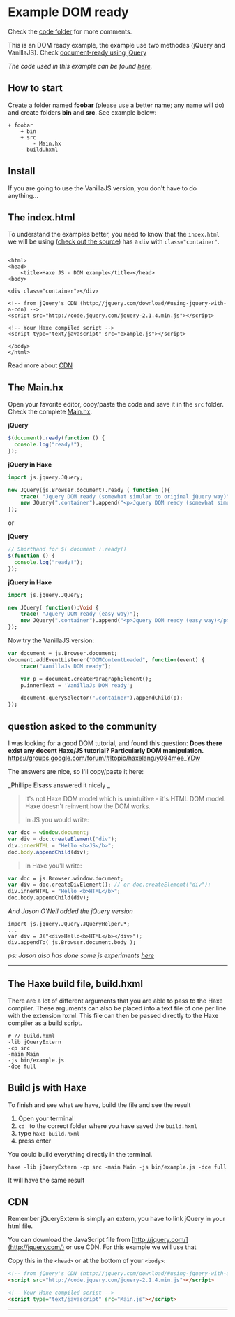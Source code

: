 # Example DOM ready

Check the [code folder](https://github.com/MatthijsKamstra/haxejs/tree/master/docs/02dom/code) for more comments.

This is an DOM ready example, the example use two methodes (jQuery and VanillaJS).
Check [document-ready using jQuery](https://learn.jquery.com/using-jquery-core/document-ready/)

_The code used in this example can be found [here](https://github.com/MatthijsKamstra/haxejs/tree/master/docs/02dom/code)._

## How to start

Create a folder named **foobar** (please use a better name; any name will do) and create folders **bin** and **src**.
See example below:

```
+ foobar
	+ bin
	+ src
		- Main.hx
	- build.hxml
```

## Install

If you are going to use the VanillaJS version, you don't have to do anything...

## The index.html

To understand the examples better, you need to know that the `index.html` we will be using ([check out the source](https://github.com/MatthijsKamstra/haxejs/blob/master/02dom/code/bin/index.html))
has a `div` with `class="container"`.

```

<html>
<head>
	<title>Haxe JS - DOM example</title></head>
<body>

<div class="container"></div>

<!-- from jQuery's CDN (http://jquery.com/download/#using-jquery-with-a-cdn) -->
<script src="http://code.jquery.com/jquery-2.1.4.min.js"></script>

<!-- Your Haxe compiled script -->
<script type="text/javascript" src="example.js"></script>

</body>
</html>

```

Read more about [CDN](#cdn)

## The Main.hx

Open your favorite editor, copy/paste the code and save it in the `src` folder.
Check the complete [Main.hx](https://github.com/MatthijsKamstra/haxejs/tree/master/docs/02dom/code/src/Main.hx).

**jQuery**

```js
$(document).ready(function () {
  console.log("ready!");
});
```

**jQuery in Haxe**

```haxe
import js.jquery.JQuery;

new JQuery(js.Browser.document).ready ( function (){
	trace( "Jquery DOM ready (somewhat simular to original jQuery way)");
	new JQuery(".container").append("<p>Jquery DOM ready (somewhat simular to original jQuery way)</p>");
});
```

or

**jQuery**

```js
// Shorthand for $( document ).ready()
$(function () {
  console.log("ready!");
});
```

**jQuery in Haxe**

```haxe
import js.jquery.JQuery;

new JQuery( function():Void {
	trace( "Jquery DOM ready (easy way)");
	new JQuery(".container").append("<p>Jquery DOM ready (easy way)</p>");
});
```

Now try the VanillaJS version:

```haxe
var document = js.Browser.document;
document.addEventListener("DOMContentLoaded", function(event) {
	trace("VanillaJs DOM ready");

	var p = document.createParagraphElement();
	p.innerText = 'VanillaJs DOM ready';

	document.querySelector(".container").appendChild(p);
});
```

## question asked to the community

I was looking for a good DOM tutorial, and found this question:
**Does there exist any decent Haxe/JS tutorial? Particularly DOM manipulation.**
<https://groups.google.com/forum/#!topic/haxelang/y084mee_YDw>

The answers are nice, so I'll copy/paste it here:

_Phillipe Elsass answered it nicely _

> It's not Haxe DOM model which is unintuitive - it's HTML DOM model.
> Haxe doesn't reinvent how the DOM works.
>
> In JS you would write:

```js
var doc = window.document;
var div = doc.createElement("div");
div.innerHTML = "Hello <b>JS</b>";
doc.body.appendChild(div);
```

> In Haxe you'll write:

```haxe
var doc = js.Browser.window.document;
var div = doc.createDivElement(); // or doc.createElement("div");
div.innerHTML = "Hello <b>HTML</b>";
doc.body.appendChild(div);
```

_And Jason O'Neil added the jQuery version_

>

```
import js.jquery.JQuery.JQueryHelper.*;
...
var div = J("<div>Hello<b>HTML</b></div>");
div.appendTo( js.Browser.document.body );
```

_ps: Jason also has done some js experiments [here](https://github.com/Justinfront/divtastic3)_

---

## The Haxe build file, build.hxml

There are a lot of different arguments that you are able to pass to the Haxe compiler.
These arguments can also be placed into a text file of one per line with the extension hxml. This file can then be passed directly to the Haxe compiler as a build script.

```
# // build.hxml
-lib jQueryExtern
-cp src
-main Main
-js bin/example.js
-dce full
```

## Build js with Haxe

To finish and see what we have, build the file and see the result

1. Open your terminal
2. `cd ` to the correct folder where you have saved the `build.hxml`
3. type `haxe build.hxml`
4. press enter

You could build everything directly in the terminal.

```
haxe -lib jQueryExtern -cp src -main Main -js bin/example.js -dce full
```

It will have the same result

## CDN

Remember jQueryExtern is simply an extern, you have to link jQuery in your html file.

You can download the JavaScript file from [http://jquery.com/](http://jquery.com/) or use CDN.
For this example we will use that

Copy this in the `<head>` or at the bottom of your `<body>`:

```html
<!-- from jQuery's CDN (http://jquery.com/download/#using-jquery-with-a-cdn) -->
<script src="http://code.jquery.com/jquery-2.1.4.min.js"></script>

<!-- Your Haxe compiled script -->
<script type="text/javascript" src="Main.js"></script>
```

---
